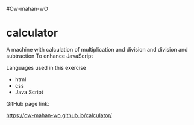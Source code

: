 #Ow-mahan-wO
# calculator

A machine with calculation of multiplication and division and division and subtraction
To enhance JavaScript

Languages ​​used in this exercise

- html
- css
- Java Script

GitHub page link:

https://ow-mahan-wo.github.io/calculator/
